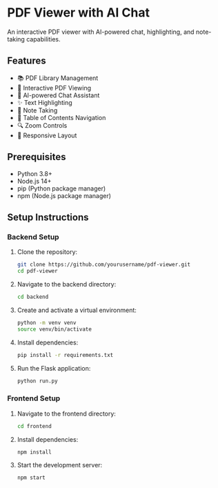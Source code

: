 # PDF Viewer with AI Chat

An interactive PDF viewer with AI-powered chat, highlighting, and note-taking capabilities.

## Features

- 📚 PDF Library Management
- 📖 Interactive PDF Viewing
- 🤖 AI-powered Chat Assistant
- ✨ Text Highlighting
- 📝 Note Taking
- 📑 Table of Contents Navigation
- 🔍 Zoom Controls
- 📱 Responsive Layout

## Prerequisites

- Python 3.8+
- Node.js 14+
- pip (Python package manager)
- npm (Node.js package manager)

## Setup Instructions

### Backend Setup

1. Clone the repository:
   ```bash
   git clone https://github.com/yourusername/pdf-viewer.git
   cd pdf-viewer
   ```

2. Navigate to the backend directory:
   ```bash
   cd backend
   ```

3. Create and activate a virtual environment:
   ```bash
   python -m venv venv
   source venv/bin/activate 
   ```

4. Install dependencies:
   ```bash
   pip install -r requirements.txt
   ```

5. Run the Flask application:
   ```bash
   python run.py
   ```

### Frontend Setup

1. Navigate to the frontend directory:
   ```bash
   cd frontend
   ```

2. Install dependencies:
   ```bash
   npm install
   ```      

3. Start the development server:
   ```bash
   npm start
   ```


